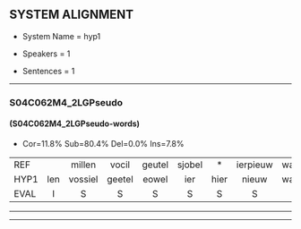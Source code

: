 
## SYSTEM ALIGNMENT

- System Name = hyp1

- Speakers = 1

- Sentences = 1

---

### S04C062M4_2LGPseudo

#### (S04C062M4_2LGPseudo-words)

- Cor=11.8%	Sub=80.4%	Del=0.0%	Ins=7.8%

|  |  |  |  |  |  |  |  |  |  |  |  |  |  |  |  |  |  |  |  |  |  |  |  |  |  |  |  |  |  |  |  |  |  |  |  |  |  |  |  |  |  |  |  |  |  |  |  |  |  |  |  |
|:--- |:---:|:---:|:---:|:---:|:---:|:---:|:---:|:---:|:---:|:---:|:---:|:---:|:---:|:---:|:---:|:---:|:---:|:---:|:---:|:---:|:---:|:---:|:---:|:---:|:---:|:---:|:---:|:---:|:---:|:---:|:---:|:---:|:---:|:---:|:---:|:---:|:---:|:---:|:---:|:---:|:---:|:---:|:---:|:---:|:---:|:---:|:---:|:---:|:---:|:---:|:---:|
| REF |  | millen | vocil | geutel | sjobel | * | ierpieuw | walaan | erke | haweel | saarweng | gevicht | eemde | bepoud | * | orstalk | veten | gefouw |  |  |  | vurpaand | * | nizung | fiewon | * | * | kneurem | vawaai | strellen | zwieten | foetbans | oonste | muider | grijnken | * | prilsood | vloender | milste | veurder | kloeien | * | orponk | * | schodig | ijpo | menuur | * | spreikje | hiffreeuw | wooien |
| HYP1 | len | vossiel | geetel | eowel | ier | hier | nieuw | walaan | erto | hawel | sarwin | gevicht | inde | bepaat | oogstal | oogstolk | weter | gefouw | vuurpand | nis | un | nis | un | fibon | kneurn | kneuren | kneuren | vawi | s | trillen | sweter | voetbans | onste | netder | grenken | schielstong | brilsoot | vlunder | milste | veurder | clouien | len | orponk | schu | schotig | ipo | nenuur | ssprekje | gifvrew | wo | je |
| EVAL | I | S | S | S | S | S | S |  | S | S | S |  | S | S | S | S | S |  | I | I | I | S | S | S | S | S | S | S | S | S | S | S | S | S | S | S | S | S |  |  | S | S |  | S | S | S | S | S | S | S | S |
---

---
